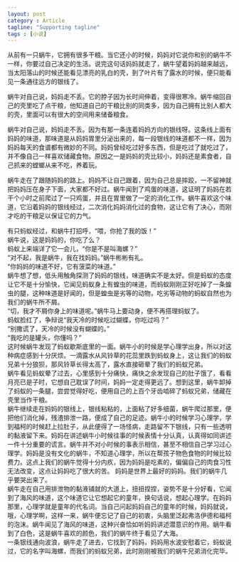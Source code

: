 ```yaml
---
layout: post
category : Article
tagline: "Supporting tagline"
tags : [小说]
---
```


从前有一只蜗牛，它拥有很多干粮。当它还小的时候，妈妈对它说你和别的蜗牛不一样，你要过自己决定的生活。说完这句话妈妈就走了，蜗牛望着妈妈越来越远，当太阳落山的时候还能看见漂亮的乳白的壳，到了叶片有了露水的时候，便只能看见一条通往远方的银线了。

蜗牛对自己说，妈妈走不丢。它的脖子因为长时间伸着，变得很寒冷。蜗牛缩回自己的壳里吃了点干粮，他知道自己的干粮比别的同类多，因为自己拥有比别人都大的壳，里面可以有很大的空间用来储备粮食。

蜗牛对自己说，妈妈走不丢。因为有那一条连着妈妈方向的银线呀。这条线上面有妈妈的味道，那味道是从妈妈胃里分泌出来的，每一段银线的味道都不一样，因为妈妈每天的食谱都有微妙的不同。妈妈曾经吃过好多东西，但是吃过了就吃过了，并不像自己一样喜欢储藏食物。原因之一是妈妈的壳比较小，妈妈还是素食者，自己抓来的螳螂从来不吃，养着玩。

蜗牛走在了跟随妈妈的路上。妈妈不让自己跟着，因为自己总是摔跤，一不留神就把妈妈压在身子下面，大家都不好过。蜗牛闻到了鸡蛋的味道，这证明了妈妈在若干个小时之前爬过了一只鸡蛋，并且在胃里做了一定的消化工作。蜗牛喜欢这个味道，它沿着妈妈的银线经过，二次消化妈妈消化过的食物，这让它有了决心，而刚才吃的干粮足以保证它的力气。

有只蚂蚁经过，和蜗牛打招呼，“喂，你抢了我的饭！”  
蜗牛说，这是妈妈的，你吃了么？  
蚂蚁上来端详了它一会儿，“你是不是叫海螺？”  
“对不起，我是蜗牛，我在找妈妈。”蜗牛彬彬有礼。  
“你妈妈的味道不好，它有菠菜的味道。”  
蜗牛想了想，低头用触角探测了妈妈的银线，味道确实不是太好。但是蚂蚁的态度让它不是十分愉快，它闻见蚂蚁身上有蝗虫的味道，而蚂蚁刚刚正好吃掉了一条蝗虫的腿，这种味道是好闻的，但是蝗虫是劣等的动物，吃劣等动物的蚂蚁自然也为我们的蜗牛所不屑。  
“切，我才不屑你身上的味道呢。”蜗牛马上要动身，便不再搭理蚂蚁了。  
蚂蚁脸红了，争辩说“我天冷的时候吃过蝴蝶，你吃过吗？”  
“别撒谎了，天冷的时候没有蝴蝶的。”  
“我吃的是罐头，你懂吗？”  
这时候蜗牛发现了蚂蚁歇斯底里的一面。蜗牛小的时候是学心理学出身，所以对这种病症感到十分厌烦。一滴露水从风铃草的花蕊里跌到蚂蚁身上，这让我们的蚂蚁兄弟十分狼狈，那风铃草长得太高了，露水直接砸晕了我们的蚂蚁兄弟。  
蜗牛看见蚂蚁晕了过去，心里感到十分痛快，痛快之余发现自己的肚子饿了，看看月亮已是子时，它想自己耽误了时间，妈妈一定走得更远了。想到这里，蜗牛卸掉了蚂蚁的一条腿，尝尝觉得好吃，便用自己的上百个牙齿啮碎了蚂蚁兄弟，储藏在壳里当作干粮。  
蜗牛继续走在妈妈的银线上，银线粘粘的，上面粘了好多细菌，蜗牛爬过那里，便把他们消化掉，残渣排泄一路，便成了自己的足迹。蜗牛小的时候学习心理学，学到福柯的时候赶上拉肚子，从此便得了一场怪病，走路留不下银线，只有一些透明的黏液留下来。妈妈在讲述蜗牛小时候往事的时候表情十分认真，认真得如同讲述一件十分重要的谎言。蜗牛并不对小时候的事表示相信，甚至不相信自己学习过心理学。妈妈是没有文化的蜗牛，不知道心理学，所以在帮孩子物色食物的时候比较费力。这点上我们的蜗牛觉得十分内疚，因为妈妈是吃素的，偏偏自己的肉食习性无法改变，这点让妈妈吃了很大的苦。
妈妈是世界上最好的妈妈。我们的蜗牛几乎要哭出来了。  
蜗牛走在自己用排泄物的黏液铺就的大道上，扭扭捏捏，姿势不是十分好看，它闻到了海风的味道，这个味道它让它想起它的童年，换句话说，想起心理学。在妈妈那里，心理学就是童年的代名词。当自己问起妈妈自己的童年的时候，妈妈就说，哦，心理学啊，这样一来，蜗牛便忘记了自己的初衷，头脑里泛起弗洛伊德和福柯的泡沫。蜗牛闻见了海风的味道，这种兴奋恰如听妈妈讲述潜意识的作用。蜗牛看到了白色，这是蜗牛喜欢的颜色，我们的蜗牛终于看见了大海。  
一条银线通向波浪，蜗牛走了进去，它找到了妈妈，妈妈用水波安慰着它，蚂蚁说过，它的名字叫海螺，而我们的蚂蚁兄弟，此时刚刚被我们的蜗牛兄弟消化完毕。